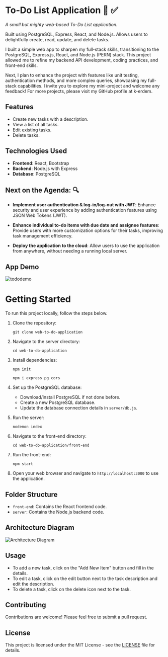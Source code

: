 # To-Do List Application 🚀 ✅

_A small but mighty web-based To-Do List application._

Built using PostgreSQL, Express, React, and Node.js. Allows users to delightfully create, read, update, and delete tasks.

I built a simple web app to sharpen my full-stack skills, transitioning to the PostgreSQL, Express.js, React, and Node.js (PERN) stack. This project allowed me to refine my backend API development, coding practices, and front-end skills.

Next, I plan to enhance the project with features like unit testing, authentication methods, and more complex queries, showcasing my full-stack capabilities. I invite you to explore my mini-project and welcome any feedback! For more projects, please visit my GitHub profile at k-erdem.

## Features

- Create new tasks with a description.
- View a list of all tasks.
- Edit existing tasks.
- Delete tasks.

## Technologies Used

- **Frontend**: React, Bootstrap
- **Backend**: Node.js with Express
- **Database**: PostgreSQL

## Next on the Agenda: 🔍

- **Implement user authentication & log-in/log-out with JWT**: Enhance security and user experience by adding authentication features using JSON Web Tokens (JWT).

- **Enhance individual to-do items with due date and assignee features**: Provide users with more customization options for their tasks, improving task management efficiency.

- **Deploy the application to the cloud**: Allow users to use the application from anywhere, without needing a running local server. 

## App Demo

![tododemo](https://github.com/k-erdem/web-to-do-application/assets/67538883/68aecb8f-6aef-47c5-93c3-b2312e8e6b33)

# Getting Started

To run this project locally, follow the steps below.

1. Clone the repository:

    ```
    git clone web-to-do-application
    ```

2. Navigate to the server directory:

    ```
    cd web-to-do-application
    ```

3. Install dependencies:

    ```
    npm init
    ```
    ```
    npm i express pg cors
    ```

4. Set up the PostgreSQL database:

   - Download/install PostgreSQL if not done before.
   - Create a new PostgreSQL database.
   - Update the database connection details in `server/db.js`.

6. Run the server:

    ```
    nodemon index
    ```

7. Navigate to the front-end directory:

    ```
    cd web-to-do-application/front-end
    ```
    
8. Run the front-end:

   ```
   npm start
   ```

9.  Open your web browser and navigate to `http://localhost:3000` to use the application.

## Folder Structure

- `front-end`: Contains the React frontend code.
- `server`: Contains the Node.js backend code.

## Architecture Diagram

![Architecture Diagram](https://github.com/k-erdem/web-to-do-application/assets/67538883/0c5a97d4-ee91-43c1-829f-f0864634e0ef)

## Usage

- To add a new task, click on the "Add New Item" button and fill in the details.
- To edit a task, click on the edit button next to the task description and edit the description. 
- To delete a task, click on the delete icon next to the task.

## Contributing

Contributions are welcome! Please feel free to submit a pull request.

## License

This project is licensed under the MIT License - see the [LICENSE](LICENSE) file for details.

